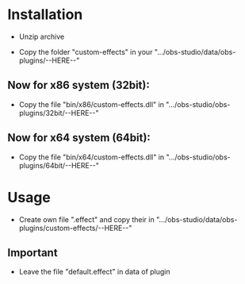 # Installation
- Unzip archive

- Copy the folder "custom-effects" in your ".../obs-studio/data/obs-plugins/--HERE--"

## Now for x86 system (32bit):
- Copy the file "bin/x86/custom-effects.dll" in ".../obs-studio/obs-plugins/32bit/--HERE--"

## Now for x64 system (64bit):
- Copy the file "bin/x64/custom-effects.dll" in ".../obs-studio/obs-plugins/64bit/--HERE--"

# Usage
- Create own file ".effect" and copy their in ".../obs-studio/data/obs-plugins/custom-effects/--HERE--"

## Important
- Leave the file "default.effect" in data of plugin